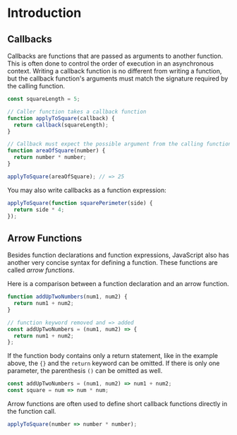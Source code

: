 # Introduction

## Callbacks

Callbacks are functions that are passed as arguments to another function. This is often done to control the order of execution in an asynchronous context. Writing a callback function is no different from writing a function, but the callback function's arguments must match the signature required by the calling function.

```javascript
const squareLength = 5;

// Caller function takes a callback function
function applyToSquare(callback) {
  return callback(squareLength);
}

// Callback must expect the possible argument from the calling function
function areaOfSquare(number) {
  return number * number;
}

applyToSquare(areaOfSquare); // => 25
```

You may also write callbacks as a function expression:

```javascript
applyToSquare(function squarePerimeter(side) {
  return side * 4;
});
```

## Arrow Functions

Besides function declarations and function expressions, JavaScript also has another very concise syntax for defining a function.
These functions are called _arrow functions_.

Here is a comparison between a function declaration and an arrow function.

```javascript
function addUpTwoNumbers(num1, num2) {
  return num1 + num2;
}

// function keyword removed and => added
const addUpTwoNumbers = (num1, num2) => {
  return num1 + num2;
};
```

If the function body contains only a return statement, like in the example above, the `{}` and the `return` keyword can be omitted.
If there is only one parameter, the parenthesis `()` can be omitted as well.

<!-- prettier-ignore-start -->
```javascript
const addUpTwoNumbers = (num1, num2) => num1 + num2;
const square = num => num * num;
```
<!-- prettier-ignore-end -->

Arrow functions are often used to define short callback functions directly in the function call.

<!-- prettier-ignore-start -->
```javascript
applyToSquare(number => number * number);
```
<!-- prettier-ignore-end -->
